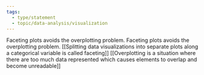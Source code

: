 ```yaml
---
tags:
  - type/statement
  - topic/data-analysis/visualization
---
```

Faceting plots avoids the overplotting problem.
Faceting plots avoids the overplotting problem. [[Splitting data visualizations into separate plots along a categorical variable is called faceting]] [[Overplotting is a situation where there are too much data represented which causes elements to overlap and become unreadable]]